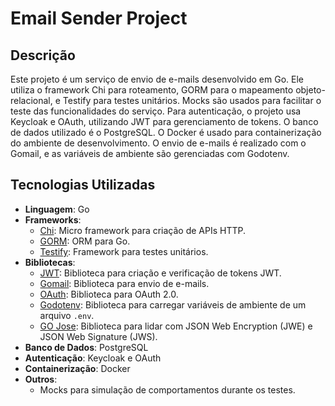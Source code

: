 # Email Sender Project

## Descrição

Este projeto é um serviço de envio de e-mails desenvolvido em Go. Ele utiliza o framework Chi para roteamento, GORM para o mapeamento objeto-relacional, e Testify para testes unitários. Mocks são usados para facilitar o teste das funcionalidades do serviço. Para autenticação, o projeto usa Keycloak e OAuth, utilizando JWT para gerenciamento de tokens. O banco de dados utilizado é o PostgreSQL. O Docker é usado para containerização do ambiente de desenvolvimento. O envio de e-mails é realizado com o Gomail, e as variáveis de ambiente são gerenciadas com Godotenv.

## Tecnologias Utilizadas

- **Linguagem**: Go
- **Frameworks**:
  - [Chi](https://github.com/go-chi/chi): Micro framework para criação de APIs HTTP.
  - [GORM](https://gorm.io/): ORM para Go.
  - [Testify](https://github.com/stretchr/testify): Framework para testes unitários.
- **Bibliotecas**:
  - [JWT](https://github.com/dgrijalva/jwt-go): Biblioteca para criação e verificação de tokens JWT.
  - [Gomail](https://github.com/go-gomail/gomail): Biblioteca para envio de e-mails.
  - [OAuth](https://golang.org/x/oauth2): Biblioteca para OAuth 2.0.
  - [Godotenv](https://github.com/joho/godotenv): Biblioteca para carregar variáveis de ambiente de um arquivo `.env`.
  - [GO Jose](https://github.com/square/go-jose): Biblioteca para lidar com JSON Web Encryption (JWE) e JSON Web Signature (JWS).
- **Banco de Dados**: PostgreSQL
- **Autenticação**: Keycloak e OAuth
- **Containerização**: Docker
- **Outros**:
  - Mocks para simulação de comportamentos durante os testes.